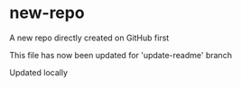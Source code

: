 # new-repo
A new repo directly created on GitHub first

This file has now been updated for 'update-readme' branch

Updated locally